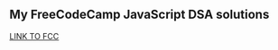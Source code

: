 <h2>My FreeCodeCamp JavaScript DSA solutions</h2>
<a href="https://www.freecodecamp.org/learn/javascript-algorithms-and-data-structures">LINK TO FCC</a>
